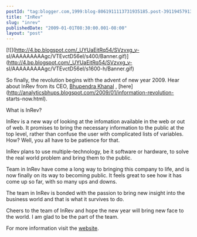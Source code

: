 ```yaml
---
postId: "tag:blogger.com,1999:blog-8061911113731935185.post-3911945791386394900"
title: "InRev"
slug: "inrev"
publishedDate: "2009-01-01T08:30:00.001-08:00"
layout: "post"
---
```


[![](http://4.bp.blogspot.com/_UYUaEitRq54/SVzvxg_v-
sI/AAAAAAAAAgc/VTEvctD56eI/s400/Banner.gif)](http://4.bp.blogspot.com/_UYUaEitRq54/SVzvxg_v-
sI/AAAAAAAAAgc/VTEvctD56eI/s1600-h/Banner.gif)  

So finally, the revolution begins with the advent of new year 2009. Hear about
InRev from its CEO, [Bhupendra
Khanal](http://www.blogger.com/profile/11979831334460992121) ,
[here](http://analyticsbhups.blogspot.com/2009/01/information-revolution-
starts-now.html).

  

What is InRev?

  

InRev is a new way of looking at the infomation available in the web or out of
web. It promises to bring the necessary information to the public at the top
level, rather than confuse the user with complicated lists of variables. How?
Well, you all have to be patience for that.

  

InRev plans to use multiple-technology, be it software or hardware, to solve
the real world problem and bring them to the public.

  

Team in InRev have come a long way to bringing this company to life, and is
now finally on its way to becoming public. It feels great to see how it has
come up so far, with so many ups and downs.  

  

The team in InRev is bonded with the passion to bring new insight into the
business world and that is what it survives to do.

  

Cheers to the team of InRev and hope the new year will bring new face to the
world. I am glad to be the part of the team.

  

For more information visit the [website](http://in-rev.com).

  

